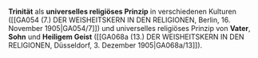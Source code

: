
**Trinität** als **universelles religiöses Prinzip** in verschiedenen Kulturen ([[GA054 (7.) DER WEISHEITSKERN IN DEN RELIGIONEN, Berlin, 16. November 1905|GA054/7]]) und universelles religiöses Prinzip von **Vater**, **Sohn** und **Heiligem Geist** ([[GA068a (13.) DER WEISHEITSKERN IN DEN RELIGIONEN, Düsseldorf, 3. Dezember 1905|GA068a/13]]).
